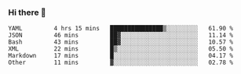 ### Hi there 👋


<!--START_SECTION:waka-->

```text
YAML         4 hrs 15 mins   ███████████████▒░░░░░░░░░   61.90 %
JSON         46 mins         ██▓░░░░░░░░░░░░░░░░░░░░░░   11.14 %
Bash         43 mins         ██▓░░░░░░░░░░░░░░░░░░░░░░   10.57 %
XML          22 mins         █▒░░░░░░░░░░░░░░░░░░░░░░░   05.50 %
Markdown     17 mins         █░░░░░░░░░░░░░░░░░░░░░░░░   04.17 %
Other        11 mins         ▓░░░░░░░░░░░░░░░░░░░░░░░░   02.78 %
```

<!--END_SECTION:waka-->

<!--
**ssrahul96/ssrahul96** is a ✨ _special_ ✨ repository because its `README.md` (this file) appears on your GitHub profile.

Here are some ideas to get you started:

- 🔭 I’m currently working on ...
- 🌱 I’m currently learning ...
- 👯 I’m looking to collaborate on ...
- 🤔 I’m looking for help with ...
- 💬 Ask me about ...
- 📫 How to reach me: ...
- 😄 Pronouns: ...
- ⚡ Fun fact: ...
-->
